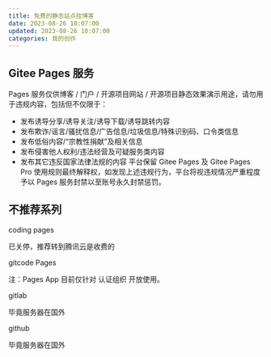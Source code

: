 ```yaml
---
title: 免费的静态站点挂博客
date: 2023-08-26 10:07:00
updated: 2023-08-26 10:07:00
categories: 我的创作
---
```


## Gitee Pages 服务

Pages 服务仅供博客 / 门户 / 开源项目网站 / 开源项目静态效果演示用途，请勿用于违规内容，包括但不仅限于：

- 发布诱导分享/诱导关注/诱导下载/诱导跳转内容
- 发布欺诈/谣言/骚扰信息/广告信息/垃圾信息/特殊识别码、口令类信息
- 发布低俗内容/“宗教性捐献”及相关信息
- 发布侵害他人权利/违法经营及可疑服务类内容
- 发布其它违反国家法律法规的内容
平台保留 Gitee Pages 及 Gitee Pages Pro 使用规则最终解释权，如发现上述违规行为，平台将视违规情况严重程度予以 Pages 服务封禁以至账号永久封禁惩罚。

## 不推荐系列

coding pages

已关停，推荐转到腾讯云是收费的

gitcode Pages

注：Pages App 目前仅针对 认证组织 开放使用。

gitlab

毕竟服务器在国外

github

毕竟服务器在国外
